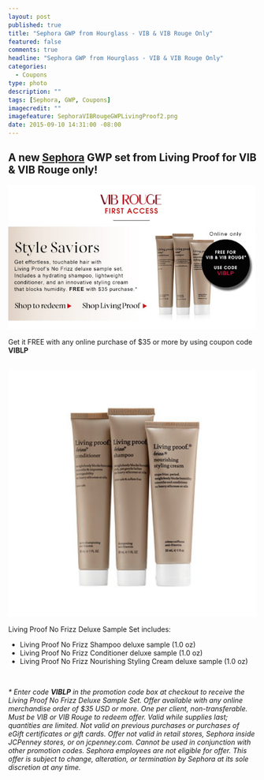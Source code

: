 ```yaml
---
layout: post
published: true
title: "Sephora GWP from Hourglass - VIB & VIB Rouge Only"
featured: false
comments: true
headline: "Sephora GWP from Hourglass - VIB & VIB Rouge Only"
categories: 
  - Coupons
type: photo
description: ""
tags: [Sephora, GWP, Coupons]
imagecredit: ""
imagefeature: SephoraVIBRougeGWPLivingProof2.png
date: 2015-09-10 14:31:00 -08:00
---
```

<p></p>

<p><H2>A new <a href="http://www.sephora.com" target="_blank">Sephora</a> GWP set from Living Proof for VIB & VIB Rouge only!</H2></p>

<center><a href="http://www.sephora.com" target="_blank">
<img src="/images/SephoraVIBRougeGWPLivingProof.png" border="0" style="border:none;max-width:100%;" alt="Sephora Living Proof GWP - VIB & VIB Rouge Only" />
</a></center>

<p>Get it FREE with any online purchase of $35 or more by using coupon code <b>VIBLP</b></p>
<br>

<center><a href="http://www.sephora.com" target="_blank">
<img src="/images/SephoraVIBRougeGWPLivingProof2.png" border="0" style="border:none;max-width:100%;" alt="Sephora Living Proof GWP - VIB & VIB Rouge Only" />
</a></center>

<p>Living Proof No Frizz Deluxe Sample Set includes:</p>
<ul>
<li>Living Proof No Frizz Shampoo deluxe sample (1.0 oz)</li> 
<li>Living Proof No Frizz Conditioner deluxe sample (1.0 oz)</li> 
<li>Living Proof No Frizz Nourishing Styling Cream deluxe sample (1.0 oz)</li> 
</ul>

<br>

<i>* Enter code <b>VIBLP</b> in the promotion code box at checkout to receive the Living Proof No Frizz Deluxe Sample Set. Offer available with any online merchandise order of $35 USD or more. One per client, non-transferable. Must be VIB or VIB Rouge to redeem offer. Valid while supplies last; quantities are limited. Not valid on previous purchases or purchases of eGift certificates or gift cards. Offer not valid in retail stores, Sephora inside JCPenney stores, or on jcpenney.com. Cannot be used in conjunction with other promotion codes. Sephora employees are not eligible for offer. This offer is subject to change, alteration, or termination by Sephora at its sole discretion at any time.</i>
